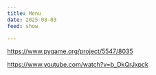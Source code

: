 ```yaml
---
title: Menu
date: 2025-08-03 
feed: show

---
```

https://www.pygame.org/project/5547/8035

https://www.youtube.com/watch?v=b_DkQrJxpck